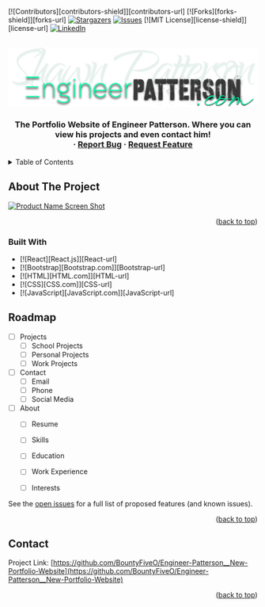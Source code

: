 <!-- Improved compatibility of back to top link: See: https://github.com/othneildrew/Best-README-Template/pull/73 -->
<a name="readme-top"></a>

<!-- PROJECT SHIELDS -->
[![Contributors][contributors-shield]][contributors-url]
[![Forks][forks-shield]][forks-url]
[![Stargazers][stars-shield]][stars-url]
[![Issues][issues-shield]][issues-url]
[![MIT License][license-shield]][license-url]
[![LinkedIn][linkedin-shield]][linkedin-url]


<!-- PROJECT LOGO -->
<br />
<div align="center">
  <a href="https://github.com/BountyFiveO/Engineer-Patterson__New-Portfolio-Website">
    <img src="images/ep-logo.png" alt="Logo" width="512" height="119.5">
  </a>

<h3 align="center"Engineer Patterson | Portfolio</h3>

  <p align="center">
    The Portfolio Website of Engineer Patterson. Where you can view his projects and even contact him!
    <br />
    ·
    <a href="https://github.com/BountyFiveO/Engineer-Patterson__New-Portfolio-Website/issues">Report Bug</a>
    ·
    <a href="https://github.com/BountyFiveO/Engineer-Patterson__New-Portfolio-Website/issues">Request Feature</a>
  </p>
</div>


<!-- TABLE OF CONTENTS -->
<details>
  <summary>Table of Contents</summary>
  <ol>
    <li>
      <a href="#about-the-project">About The Project</a>
      <ul>
        <li><a href="#built-with">Built With</a></li>
      </ul>
    </li>
    <li>
      <ul>
      </ul>
    </li>
    <li><a href="#contact">Contact</a></li>
  </ol>
</details>


<!-- ABOUT THE PROJECT -->
## About The Project

[![Product Name Screen Shot][product-screenshot]](https://engineerpatterson.com)

<p align="right">(<a href="#readme-top">back to top</a>)</p>


### Built With


* [![React][React.js]][React-url]
* [![Bootstrap][Bootstrap.com]][Bootstrap-url]
* [![HTML][HTML.com]][HTML-url]
* [![CSS][CSS.com]][CSS-url]
* [![JavaScript][JavaScript.com]][JavaScript-url]


<!-- ROADMAP -->
## Roadmap

- [ ] Projects
    - [ ] School Projects
    - [ ] Personal Projects
    - [ ] Work Projects
- [ ] Contact
    - [ ] Email
    - [ ] Phone
    - [ ] Social Media
- [ ] About
     - [ ] Resume
     - [ ] Skills
     - [ ] Education
     - [ ] Work Experience
     - [ ] Interests



See the [open issues](https://github.com/BountyFiveO/Engineer-Patterson__New-Portfolio-Website/issues) for a full list of proposed features (and known issues).

<p align="right">(<a href="#readme-top">back to top</a>)</p>


<!-- CONTACT -->
## Contact

Project Link: [https://github.com/BountyFiveO/Engineer-Patterson__New-Portfolio-Website](https://github.com/BountyFiveO/Engineer-Patterson__New-Portfolio-Website)

<p align="right">(<a href="#readme-top">back to top</a>)</p>


<!-- MARKDOWN LINKS & IMAGES -->
<!-- https://www.markdownguide.org/basic-syntax/#reference-style-links -->
[stars-shield]: https://img.shields.io/github/stars/BountyFiveO/Engineer-Patterson__New-Portfolio-Website.svg?style=for-the-badge
[stars-url]: https://github.com/BountyFiveO/Engineer-Patterson__New-Portfolio-Website/stargazers
[issues-shield]: https://img.shields.io/github/issues/BountyFiveO/Engineer-Patterson__New-Portfolio-Website.svg?style=for-the-badge
[issues-url]: https://github.com/BountyFiveO/Engineer-Patterson__New-Portfolio-Website/issues
[linkedin-shield]: https://img.shields.io/badge/-LinkedIn-black.svg?style=for-the-badge&logo=linkedin&colorB=555
[linkedin-url]: https://linkedin.com/in/bountyfiveo
[product-screenshot]: images/screenshot.png